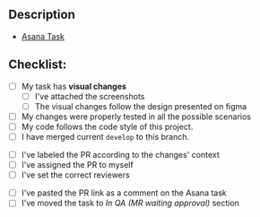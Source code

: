 <!--- Provide a general summary of your changes in the Title above -->

## Description

<!--- Describe your changes in detail -->

* [Asana Task](__url__)

## Checklist:
<!--- Go over all the following points, and put an `x` in all the boxes that apply. -->

<!-- Changes -->
- [ ] My task has **visual changes**
  - [ ] I've attached the screenshots <!-- If your changes reflect updates on the UI, please attach some screenshots -->
  - [ ] The visual changes follow the design presented on figma <!-- if not, justify below -->
- [ ] My changes were properly tested in all the possible scenarios
- [ ] My code follows the code style of this project.
- [ ] I have merged current `develop` to this branch.
<!-- PR -->
- [ ] I've labeled the PR according to the changes' context
- [ ] I've assigned the PR to myself
- [ ] I've set the correct reviewers
<!-- Sprint / Project Management -->
- [ ] I've pasted the PR link as a comment on the Asana task
- [ ] I've moved the task to *In QA (MR waiting approval)* section
